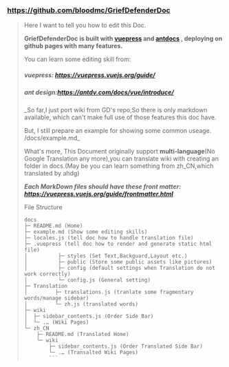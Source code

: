 ### https://github.com/bloodmc/GriefDefenderDoc
<blockquote>
Here I want to tell you how to edit this Doc.

**GriefDefenderDoc is built with [vuepress](https://github.com/vuejs/vuepress) and [antdocs](https://github.com/zpfz/vuepress-theme-antdocs) , deploying on github pages with many features.**

You can learn some editing skill from:
##### vuepress: https://vuepress.vuejs.org/guide/
##### ant design:https://antdv.com/docs/vue/introduce/

_So far,I just port wiki from GD's repo,So there is only markdown available, which can't make full use of those features this doc have.

But, I still prepare an example for showing some common useage.
/docs/example.md_

What's more, This Document originally support **multi-language**(No Google Translation any more),you can translate wiki with creating an folder in docs.(May be you can learn something from zh_CN,which translated by ahdg)


_**Each MarkDown files should have these front matter: https://vuepress.vuejs.org/guide/frontmatter.html**_

File Structure
```
docs
├─ README.md (Home)
├─ example.md (Show some editing skills)
├─ locales.js (tell doc how to handle translation file)
├─ .vuepress (tell doc how to render and generate static html file)
│          ├─ styles (Set Text,Backguard,Layout etc.)
│          ├─ public (Store some public assets like pictures)
│          ├─ config (default settings when Translation do not work correctly)
│          └─ config.js (General setting)
├─ Translation
│         ├─ translations.js (tranlate some fragmentary words/manage sidebar)
│         └─ zh.js (translated words)
├─ wiki
│  ├─ sidebar_contents.js (Order Side Bar)
│  └─ .… (Wiki Pages)
└─ zh_CN
    ├─ README.md (Translated Home)
    └─ wiki
        ├─ sidebar_contents.js (Order Translated Side Bar)
        └─ .… (Transalted Wiki Pages)
        ```
